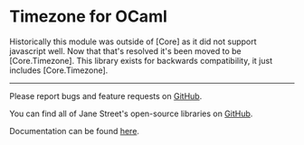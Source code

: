 Timezone for OCaml
===================================

Historically this module was outside of [Core] as it did not support javascript well. Now
that that's resolved it's been moved to be [Core.Timezone]. This library exists for
backwards compatibility, it just includes [Core.Timezone].

------

Please report bugs and feature requests on
[GitHub](https://github.com/janestreet/timezone).

You can find all of Jane Street's open-source libraries on
[GitHub](https://github.com/janestreet).

Documentation can be found
[here](https://ocaml.janestreet.com/ocaml-core/latest/doc/timezone/index.html).
